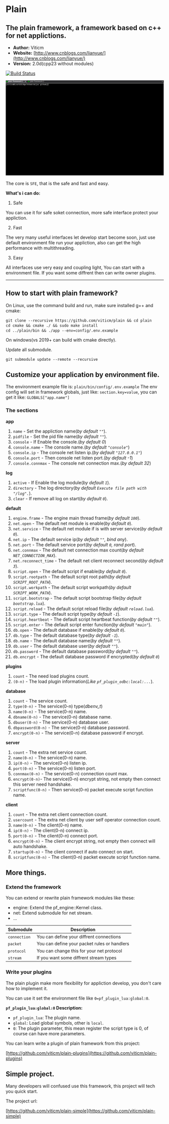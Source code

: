 # Plain #

## The plain framework, a framework based on c++ for net applictions. ##

- **Author:** Viticm
- **Website:** [http://www.cnblogs.com/lianyue/](http://www.cnblogs.com/lianyue/)
- **Version:** 2.0d(cpp23 without modules)

[![Build Status](https://travis-ci.org/viticm/plain.svg)](https://travis-ci.org/viticm/plain)

![img](https://github.com/viticm/plain-simple/blob/master/docs/pf-simple.gif)

The core is `SFE`, that is the safe and fast and easy.

**What's i can do:**

1. Safe

You can use it for safe soket connection, more safe interface protect your appliction.

2. Fast

The very many useful interfaces let develop start become soon, just use default
environment file run your appliction, also can get the high performance with multithreading.

3. Easy

All interfaces use very easy and coupling light, You can start with a environment
file. If you want some diffrent then can write owner plugins.


----------

## How to start with plain framework? ##

On Linux, use the command build and run, make sure installed g++ and cmake:

```shell
git clone --recursive https://github.com/viticm/plain && cd plain
cd cmake && cmake ./ && sudo make install
cd ../plain/bin && ./app --env=config/.env.example
```

On windows(vs 2019+ can build with cmake directly).

Update all submodule.

```shell
git submodule update --remote --recursive
```

## Customize your application by environment file. ##

The environment example file is: ``plain/bin/config/.env.example``
The env config will set in framework globals, just like: `section.key=value`, you
can get it like: `GLOBALS["app.name"]`

### The sections ###

**app** 

1. `name` - Set the appliction name(*by default `""`*).
2. `pidfile` - Set the pid file name(*by default `""`*).
3. `console` - If Enable the console.(*by default 0*)
4. `console.name` - The console name.(*by default `"console"`*)
5. `console.ip` - The console net listen ip.(*by default `"127.0.0.1"`*)
6. `console.port` - Then console net listen port.(*by default -1*)
7. `console.connmax` - The console net connection max.(*by default 32*)

**log**

1. `active` - If Enable the log module(*by default `1`*).
2. `directory` - The log directory(*by default `Execute file path with "/log".`*).
3. `clear` - If remove all log on start(*by default `0`*).

**default**

1. `engine.frame` - The engine main thread frame(*by default `100`*).
2. `net.open` - The default net module is enable(*by default `0`*).
3. `net.service` - The default net module if is with server service(*by default `0`*).
4. `net.ip` - The default service ip(*by default `""`, bind any*).
5. `net.port` - The default service port(*by default `0`, rand port*).
6. `net.connmax` - The default net connection max count(*by default `NET_CONNECTION_MAX`*).
7. `net.reconnect_time` - The default net client reconnect second(*by default `3`*).
8. `script.open` - The default script if enable(*by default `0`*).
9. `script.rootpath` - The default script root path(*by default `SCRIPT_ROOT_PATH`*).
10. `script.workpath` - The default script workpath(*by default `SCRIPT_WORK_PATH`*).
11. `script.bootstrap` - The default script bootstrap file(*by default `bootstrap.lua`*).
12. `script.reload` - The default script reload file(*by default `reload.lua`*).
13. `script.type` - The default script type(*by default `-1`*).
14. `script.heartbeat` - The default script heartbeat function(*by default `""`*).
15. `script.enter` - The default script enter function(*by default `"main"`*).
16. `db.open` - The default database if enable(*by default `0`*).
17. `db.type` - The default database type(*by default `-1`*).
18. `db.name` - The default database name(*by default `""`*).
19. `db.user` - The default database user(*by default `""`*).
20. `db.password` - The default database password(*by default `""`*).
21. `db.encrypt` - The default database password if encrypted(*by default `0`*)

**plugins**

1. `count` - The need load plugins count.
2. `(0-n)` - The load plugin information(*Like `pf_plugin_odbc:local:...`*).

**database**

1. `count` - The service count.
2. `type(0-n)` - The service(0-n) type(*dbenv_t*)
3. `name(0-n)` - The service(0-n) name.
4. `dbname(0-n)` - The service(0-n) database name.
5. `dbuser(0-n)` - The service(0-n) database user.
6. `dbpassword(0-n)` - The service(0-n) database password.
7. `encrypt(0-n)` - The service(0-n) database password if encrypt.

**server**

1. `count` - The extra net service count.
2. `name(0-n)` - The service(0-n) name.
3. `ip(0-n)` - The service(0-n) listen ip.
4. `port(0-n)` - The service(0-n) listen port.
5. `connmax(0-n)` - The service(0-n) connection count max.
6. `encrypt(0-n)`- The service(0-n) encrypt string, not empty then connect this server need handshake.
7. `scriptfunc(0-n)` - Then service(0-n) packet execute script function name.

**client**

1. `count` - The extra net client connection count.
2. `usercount` - The extra net client by user self operator connection count.
3. `name(0-n)` - The client(0-n) name.
4. `ip(0-n)` - The client(0-n) connect ip.
5. `port(0-n)` - The client(0-n) connect port.
6. `encrypt(0-n)` - The client encrypt string, not empty then connect will auto handshake.
7. `startup(0-n)` - The client connect if auto connect on start.
8. `scriptfunc(0-n)` - The client(0-n) packet execute script function name.

## More things. ##

### Extend the framework ###

You can extend or rewrite plain framework modules like these:

- engine: Extend the pf_engine::Kernel class.
- net: Extend submodule for net stream.
- ...

| Submodule               | Description                                   |
| ----------------------- | -----------------------------------           |
| `connection`            | You can define your diffrent connections      |
| `packet`                | You can define your packet rules or handlers  |
| `protocol`              | You can change this for your net protocol     |
| `stream`                | If you want some diffrent stream types        |

### Write your plugins ###

The plain plugin make more flexibility for appliction develop, you don't care how 
to implement it.

You can use it set the environment file like `0=pf_plugin_lua:global:0`.

**`pf_plugin_lua:global:0` Description:**

- `pf_plugin_lua`: The plugin name.
- `global`: Load global symbols, other is `local`.
- `0`: The plugin parameter, this mean register the script type is 0, of course can have more parameters.

You can learn write a plugin of plain framework from this project:

[https://github.com/viticm/plain-plugins](https://github.com/viticm/plain-plugins)


## Simple project. ##

Many developers will confused use this framework, this project will tech you quick start.

The project url:

[https://github.com/viticm/plain-simple](https://github.com/viticm/plain-simple)
